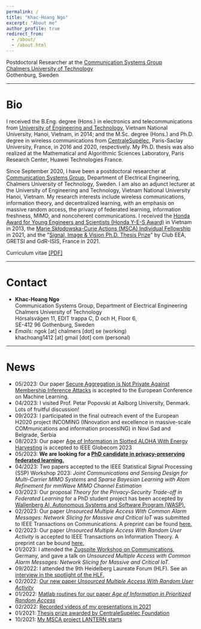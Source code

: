 ```yaml
---
permalink: /
title: "Khac-Hoang Ngo"
excerpt: "About me"
author_profile: true
redirect_from: 
  - /about/
  - /about.html
---
```


Postdoctoral Researcher at the [Communication Systems Group](https://www.chalmers.se/en/staff/Pages/ngok.aspx)\
[Chalmers University of Technology](https://www.chalmers.se/sv/Sidor/default.aspx)\
Gothenburg, Sweden

---
# Bio

I received the B.Eng. degree (Hons.) in electronics and telecommunications from [University of Engineering and Technology](https://uet.vnu.edu.vn/), Vietnam National University, Hanoi, Vietnam, in 2014; and the M.Sc. degree (Hons.) and Ph.D. degree in wireless communications from [CentraleSupélec](https://www.centralesupelec.fr/), Paris-Saclay University, France, in 2016 and 2020, respectively. My Ph.D. thesis was also realized at the Mathematical and Algorithmic Sciences Laboratory, Paris Research Center, Huawei Technologies France. 

Since September 2020, I have been a postdoctoral researcher at [Communication Systems Group](https://www.chalmers.se/en/departments/e2/research/Communication-systems/Pages/Communication-Systems.aspx), Department of Electrical Engineering, Chalmers University of Technology, Sweden. I am also an adjunct lecturer at the University of Engineering and Technology, Vietnam National University Hanoi, Vietnam. My research interests include wireless communications, information theory, and decentralized learning, with an emphasis on massive random access, the privacy of federated learning, information freshness, MIMO, and noncoherent communications. I received the [Honda Award for Young Engineers and Scientists (Honda Y-E-S Award)](https://www.hondafoundation.jp/yes/index_en/119) in Vietnam in 2013, the [Marie Skłodowska-Curie Actions (MSCA) Individual Fellowship](https://cordis.europa.eu/project/id/101022113) in 2021, and the "[Signal, Image & Vision Ph.D. Thesis Prize](http://gretsi.fr/prix-de-these2021/resultats.php)" by Club EEA, GRETSI and GdR-ISIS, France in 2021. 

Curriculum vitae [[PDF]](http://khachoang1412.github.io/files/CV_HoangNgo.pdf)

---
# Contact

* **Khac-Hoang Ngo** \
Communication Systems Group, Department of Electrical Engineering \
Chalmers University of Technology \
Hörsalsvägen 11, EDIT trappa C, D och H, Floor 6,\
SE-412 96 Gothenburg, Sweden 
* *Emails:* ngok [at] chalmers [dot] se (working) \
          khachoang1412 [at] gmail [dot] com (personal)

---
# News
* 05/2023: Our paper [Secure Aggregation is Not Private Against Membership Inference Attacks](https://arxiv.org/pdf/2403.17775) is accepted to the European Conference on Machine Learning.
* 04/2023: I visited Prof. Petar Popovski at Aalborg University, Denmark. Lots of fruitful discussion!
* 09/2023: I participated in the final outreach event of the European H2020 project INCOMING (INnovation and excellence in massive-scale COMmunications and information processING) in Novi Sad and Belgrade, Serbia
* 08/2023: Our paper [Age of Information in Slotted ALOHA With Energy Harvesting](https://research.chalmers.se/publication/537484/file/537484_Fulltext.pdf) is accepted to IEEE Globecom 2023
* 05/2023: **We are looking for a [PhD candidate in privacy-preserving federated learning.](https://www.chalmers.se/en/about-chalmers/work-with-us/vacancies/?rmpage=job&rmjob=11750&rmlang=UK)**
* 04/2023: Two papers accepted to the IEEE Statistical Signal Processing (SSP) Workshop 2023: *Joint Communications and Sensing Design for Multi-Carrier MIMO Systems* and *Sparse Bayesian Learning with Atom Refinement for mmWave MIMO Channel Estimation*
* 03/2023: Our proposal *Theory for the Privacy-Security Trade-off in Federated Learning* for a PhD student project has been accepted by [Wallenberg AI, Autonomous Systems and Software Program (WASP).](https://wasp-sweden.org/)
* 02/2023: Our paper *Unsourced Multiple Access With Common Alarm Messages: Network Slicing for Massive and Critical IoT* was submitted to IEEE Transactions on Communications. A preprint can be found [here.](https://arxiv.org/pdf/2302.11026.pdf)
* 02/2023: Our paper *Unsourced Multiple Access With Random User Activity* is accepted to IEEE Transactions on Information Theory. A preprint can be bound [here.](https://arxiv.org/pdf/2202.06365.pdf)
* 01/2023: I attended the [Zugspite Workshop on Communications](http://zugspitzeworkshop.com/), Germany, and gave a talk on *Unsourced Multiple Access with Common Alarm Messages: Network Slicing for Massive and Critical IoT.*
* 09/2022: I attended the 9th Heidelberg Laureate Forum (HLF). See an [interview in the spotlight of the HLF.](https://scilogs.spektrum.de/hlf/hlff-spotlight-9th-hlf-2/)
* 02/2022: [Our new paper *Unsourced Multiple Access With Random User Activity*](https://khachoang1412.github.io/news-post/UMA-random-user-activity/)
* 01/2022: [Matlab routines for our paper *Age of Information in Prioritized Random Access*](https://khachoang1412.github.io/news-post/matlab-AoI-Asilomar-paper/)
* 02/2022: [Recorded videos of my presentations in 2021](https://khachoang1412.github.io/news-post/presentation-video-2021/)
* 01/2021: [Thesis prize awarded by CentraleSupélec Foundation](https://khachoang1412.github.io/news-post/thesis-prize-impact-science/)
* 10/2021: [My MSCA project LANTERN starts](https://khachoang1412.github.io/news-post/lantern-starts/)
